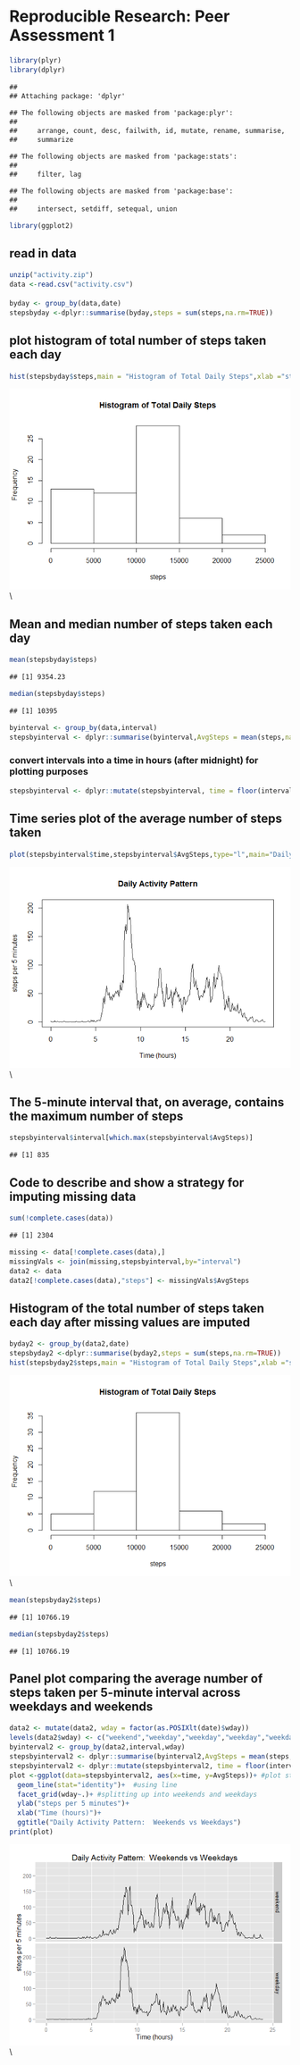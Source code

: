 # Reproducible Research: Peer Assessment 1

```r
library(plyr)
library(dplyr)
```

```
## 
## Attaching package: 'dplyr'
```

```
## The following objects are masked from 'package:plyr':
## 
##     arrange, count, desc, failwith, id, mutate, rename, summarise,
##     summarize
```

```
## The following objects are masked from 'package:stats':
## 
##     filter, lag
```

```
## The following objects are masked from 'package:base':
## 
##     intersect, setdiff, setequal, union
```

```r
library(ggplot2)
```

## read in data

```r
unzip("activity.zip")
data <-read.csv("activity.csv")

byday <- group_by(data,date)
stepsbyday <-dplyr::summarise(byday,steps = sum(steps,na.rm=TRUE))
```

## plot histogram of total number of steps taken each day

```r
hist(stepsbyday$steps,main = "Histogram of Total Daily Steps",xlab ="steps")
```

![](PA1_template_files/figure-html/unnamed-chunk-3-1.png)\

## Mean and median number of steps taken each day

```r
mean(stepsbyday$steps)
```

```
## [1] 9354.23
```

```r
median(stepsbyday$steps)
```

```
## [1] 10395
```


```r
byinterval <- group_by(data,interval)
stepsbyinterval <- dplyr::summarise(byinterval,AvgSteps = mean(steps,na.rm=TRUE))
```
### convert intervals into a time in hours (after midnight) for plotting purposes

```r
stepsbyinterval <- dplyr::mutate(stepsbyinterval, time = floor(interval/100)+(interval-100*floor(interval/100))/60)
```

## Time series plot of the average number of steps taken

```r
plot(stepsbyinterval$time,stepsbyinterval$AvgSteps,type="l",main="Daily Activity Pattern",xlab="Time (hours)",ylab="steps per 5 minutes")
```

![](PA1_template_files/figure-html/unnamed-chunk-7-1.png)\

## The 5-minute interval that, on average, contains the maximum number of steps

```r
stepsbyinterval$interval[which.max(stepsbyinterval$AvgSteps)]
```

```
## [1] 835
```

## Code to describe and show a strategy for imputing missing data

```r
sum(!complete.cases(data))
```

```
## [1] 2304
```


```r
missing <- data[!complete.cases(data),]
missingVals <- join(missing,stepsbyinterval,by="interval")
data2 <- data
data2[!complete.cases(data),"steps"] <- missingVals$AvgSteps
```

## Histogram of the total number of steps taken each day after missing values are imputed

```r
byday2 <- group_by(data2,date)
stepsbyday2 <-dplyr::summarise(byday2,steps = sum(steps,na.rm=TRUE))
hist(stepsbyday2$steps,main = "Histogram of Total Daily Steps",xlab ="steps")
```

![](PA1_template_files/figure-html/unnamed-chunk-11-1.png)\


```r
mean(stepsbyday2$steps)
```

```
## [1] 10766.19
```

```r
median(stepsbyday2$steps)
```

```
## [1] 10766.19
```

## Panel plot comparing the average number of steps taken per 5-minute interval across weekdays and weekends

```r
data2 <- mutate(data2, wday = factor(as.POSIXlt(date)$wday))
levels(data2$wday) <- c("weekend","weekday","weekday","weekday","weekday","weekday","weekend")
byinterval2 <- group_by(data2,interval,wday)
stepsbyinterval2 <- dplyr::summarise(byinterval2,AvgSteps = mean(steps,na.rm=TRUE))
stepsbyinterval2 <- dplyr::mutate(stepsbyinterval2, time = floor(interval/100)+(interval-100*floor(interval/100))/60)
plot <-ggplot(data=stepsbyinterval2, aes(x=time, y=AvgSteps))+ #plot steps against time
  geom_line(stat="identity")+  #using line
  facet_grid(wday~.)+ #splitting up into weekends and weekdays
  ylab("steps per 5 minutes")+  
  xlab("Time (hours)")+
  ggtitle("Daily Activity Pattern:  Weekends vs Weekdays") 
print(plot)
```

![](PA1_template_files/figure-html/unnamed-chunk-13-1.png)\
